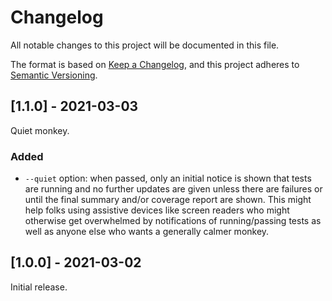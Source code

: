 # Changelog

All notable changes to this project will be documented in this file.

The format is based on [Keep a Changelog](https://keepachangelog.com/en/1.0.0/), and this project adheres to [Semantic Versioning](https://semver.org/spec/v2.0.0.html).

## [1.1.0] - 2021-03-03

Quiet monkey.

### Added

  - `--quiet` option: when passed, only an initial notice is shown that tests are running and no further updates are given unless there are failures or until the final summary and/or coverage report are shown. This might help folks using assistive devices like screen readers who might otherwise get overwhelmed by notifications of running/passing tests as well as anyone else who wants a generally calmer monkey.

## [1.0.0] - 2021-03-02

Initial release.
